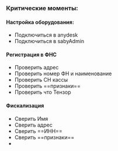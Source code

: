 ### Критические моменты:
#### Настройка оборудования:
- Подключиться в anydesk
- Подключиться в sabyAdmin

#### Регистрация в ФНС
- Проверить адрес
- Проверить номер ФН и наименование
- Проверить СН кассы
- Проверить ==признаки==
- Проверить что Тензор

#### Фискализация
- Сверить Имя
- Сверить адрес
- Сверить ==ИНН==
- Сверить ==признаки==
- 